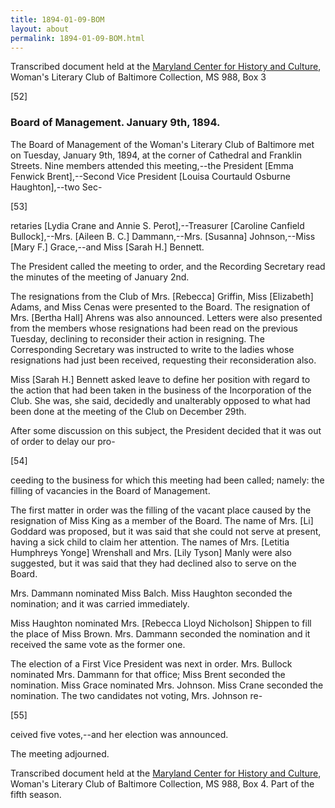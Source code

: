 ```yaml
---
title: 1894-01-09-BOM
layout: about
permalink: 1894-01-09-BOM.html
---
```

Transcribed document held at the [Maryland Center for History and Culture](http://mdhs.org/), Woman's Literary Club of Baltimore Collection, MS 988, Box 3

[52]

### Board of Management. January 9th, 1894.

The Board of Management of the Woman's Literary Club of Baltimore met on Tuesday, January 9th, 1894, at the corner of Cathedral and Franklin Streets. Nine members attended this meeting,--the President [Emma Fenwick Brent],--Second Vice President [Louisa Courtauld Osburne Haughton],--two Sec-

[53]

retaries [Lydia Crane and Annie S. Perot],--Treasurer [Caroline Canfield Bullock],--Mrs. [Aileen B. C.] Dammann,--Mrs. [Susanna] Johnson,--Miss [Mary F.] Grace,--and Miss [Sarah H.] Bennett.

The President called the meeting to order, and the Recording Secretary read the minutes of the meeting of January 2nd.

The resignations from the Club of Mrs. [Rebecca] Griffin, Miss [Elizabeth] Adams, and Miss Cenas were presented to the Board. The resignation of Mrs. [Bertha Hall] Ahrens was also announced. Letters were also presented from the members whose resignations had been read on the previous Tuesday, declining to reconsider their action in resigning. The Corresponding Secretary was instructed to write to the ladies whose resignations had just been received, requesting their reconsideration also.

Miss [Sarah H.] Bennett asked leave to define her position with regard to the action that had been taken in the business of the Incorporation of the Club. She was, she said, decidedly and unalterably opposed to what had been done at the meeting of the Club on December 29th.

After some discussion on this subject, the President decided that it was out of order to delay our pro-

[54]

ceeding to the business for which this meeting had been called; namely: the filling of vacancies in the Board of Management.

The first matter in order was the filling of the vacant place caused by the resignation of Miss King as a member of the Board. The name of Mrs. [Li] Goddard was proposed, but it was said that she could not serve at present, having a sick child to claim her attention. The names of Mrs. [Letitia Humphreys Yonge] Wrenshall and Mrs. [Lily Tyson] Manly were also suggested, but it was said that they had declined also to serve on the Board.

Mrs. Dammann nominated Miss Balch. Miss Haughton seconded the nomination; and it was carried immediately.

Miss Haughton nominated Mrs. [Rebecca Lloyd Nicholson] Shippen to fill the place of Miss Brown. Mrs. Dammann seconded the nomination and it received the same vote as the former one.

The election of a First Vice President was next in order. Mrs. Bullock nominated Mrs. Dammann for that office; Miss Brent seconded the nomination. Miss Grace nominated Mrs. Johnson. Miss Crane seconded the nomination. The two candidates not voting, Mrs. Johnson re-

[55]

ceived five votes,--and her election was announced.

The meeting adjourned.

Transcribed document held at the [Maryland Center for History and Culture](http://mdhs.org/), Woman's Literary Club of Baltimore Collection, MS 988, Box 4. Part of the fifth season.